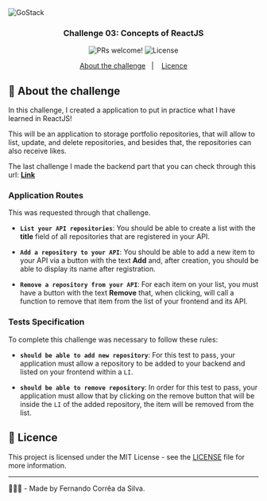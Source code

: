 <img alt="GoStack" src="https://storage.googleapis.com/golden-wind/bootcamp-gostack/header-desafios-new.png" />

<h3 align="center">
  Challenge 03: Concepts of ReactJS
</h3>

<p align="center">
 <img src="https://img.shields.io/static/v1?label=PRs&message=welcome&color=#FE7F2D&labelColor=#FE7F2D" alt="PRs welcome!" />

  <img alt="License" src="https://img.shields.io/static/v1?label=license&message=MIT&color=#FE7F2D&labelColor=#FE7F2D">
</p>

<p align="center">
  <a href="#rocket-about-the-challenge">About the challenge</a>&nbsp;&nbsp;&nbsp;|&nbsp;&nbsp;&nbsp;
  <a href="#memo-licence">Licence</a>
</p>

## :rocket: About the challenge

In this challenge, I created a application to put in practice what I have learned in ReactJS!

This will be an application to storage portfolio repositories, that will allow to list, update, and delete repositories, and besides that, the repositories can also receive likes.

The last challenge I made the backend part that you can check through this url: **[Link](https://github.com/Fernandosilvasc/gostack_challenge-concept-nodejs)**

### Application Routes

This was requested through that challenge.

- **`List your API repositories`**: You should be able to create a list with the **title** field of all repositories that are registered in your API.

- **`Add a repository to your API`**: You should be able to add a new item to your API via a button with the text **Add** and, after creation, you should be able to display its name after registration.

- **`Remove a repository from your API`**: For each item on your list, you must have a button with the text **Remove** that, when clicking, will call a function to remove that item from the list of your frontend and its API.

### Tests Specification

To complete this challenge was necessary to follow these rules:

- **`should be able to add new repository`**: For this test to pass, your application must allow a repository to be added to your backend and listed on your frontend within a `LI`.

- **`should be able to remove repository`**: In order for this test to pass, your application must allow that by clicking on the remove button that will be inside the `LI` of the added repository, the item will be removed from the list.

## :memo: Licence

This project is licensed under the MIT License - see the [LICENSE](LICENSE.md) file for more information.

---

👨🏻‍💻 - Made by Fernando Corrêa da Silva.